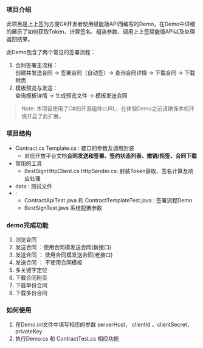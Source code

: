 ### 项目介绍
此项目是上上签为方便C#开发者使用赋能版API而编写的Demo，在Demo中详细的展示了如何获取Token、计算签名、组装参数、调用上上签赋能版API以及处理返回结果。

此Demo包含了两个常见的签署流程：
1. 合同签署主流程：  
    创建并发送合同 -> 签署合同（自动签）-> 查询合同详情 -> 下载合同 -> 下载附页
2. 模板预览与发送：  
    查询模板详情 -> 生成预览文件 -> 模板发送合同

>Note:
    本项目使用了C#的开源组件cURL，在体验Demo之前请确保本机环境开启了此扩展。

### 项目结构
- Contract.cs Template.cs : 接口的参数及调用封装
    - 对应开放平台文档**合同发送和签署、签约状态列表、撤销/拒签、合同下载**
-  常用的工具
    - BestSignHttpClient.cs  HttpSender.cs: 封装Token获取、签名计算及响应处理
- data : 测试文件  
- : 
  - ContractApiTest.java 和 ContractTemplateTest.java :   签署流程Demo
  - BestSignTest.java 系统配置参数
  
### demo完成功能
1. 浏览合同
2. 发送合同 ：使用合同模发送合同(新接口)
3. 发送合同 ： 使用合同模发送合同(老接口)
4. 发送合同 ： 不使用合同模板
5. 多关键字定位
6. 下载合同附页
7. 下载单份合同
8. 下载多份合同


### 如何使用
1. 在Demo.ini文件中填写相应的参数 serverHost， clientId ，clientSecret， privateKey
2. 执行Demo.cs 和 ContractTest.cs 相应功能

